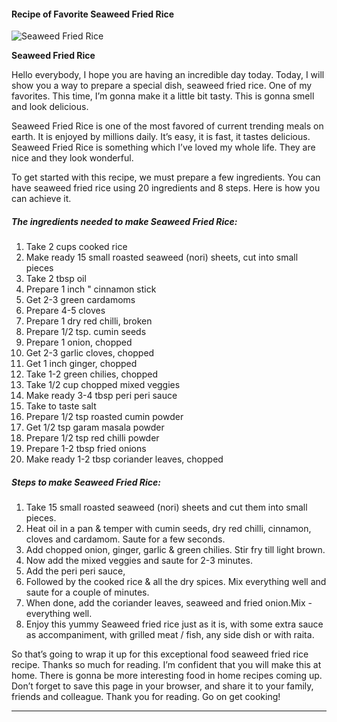             

#### Recipe of Favorite Seaweed Fried Rice

![Seaweed Fried Rice](https://img-global.cpcdn.com/recipes/9cc284110994c768/751x532cq70/seaweed-fried-rice-recipe-main-photo.jpg)

**Seaweed Fried Rice**

Hello everybody, I hope you are having an incredible day today. Today, I will show you a way to prepare a special dish, seaweed fried rice. One of my favorites. This time, I’m gonna make it a little bit tasty. This is gonna smell and look delicious.

Seaweed Fried Rice is one of the most favored of current trending meals on earth. It is enjoyed by millions daily. It’s easy, it is fast, it tastes delicious. Seaweed Fried Rice is something which I’ve loved my whole life. They are nice and they look wonderful.

To get started with this recipe, we must prepare a few ingredients. You can have seaweed fried rice using 20 ingredients and 8 steps. Here is how you can achieve it.

##### The ingredients needed to make Seaweed Fried Rice:

1.  Take 2 cups cooked rice
2.  Make ready 15 small roasted seaweed (nori) sheets, cut into small pieces
3.  Take 2 tbsp oil
4.  Prepare 1 inch " cinnamon stick
5.  Get 2-3 green cardamoms
6.  Prepare 4-5 cloves
7.  Prepare 1 dry red chilli, broken
8.  Prepare 1/2 tsp. cumin seeds
9.  Prepare 1 onion, chopped
10.  Get 2-3 garlic cloves, chopped
11.  Get 1 inch ginger, chopped
12.  Take 1-2 green chilies, chopped
13.  Take 1/2 cup chopped mixed veggies
14.  Make ready 3-4 tbsp peri peri sauce
15.  Take to taste salt
16.  Prepare 1/2 tsp roasted cumin powder
17.  Get 1/2 tsp garam masala powder
18.  Prepare 1/2 tsp red chilli powder
19.  Prepare 1-2 tbsp fried onions
20.  Make ready 1-2 tbsp coriander leaves, chopped

##### Steps to make Seaweed Fried Rice:

1.  Take 15 small roasted seaweed (nori) sheets and cut them into small pieces.
2.  Heat oil in a pan & temper with cumin seeds, dry red chilli, cinnamon, cloves and cardamom. Saute for a few seconds.
3.  Add chopped onion, ginger, garlic & green chilies. Stir fry till light brown.
4.  Now add the mixed veggies and saute for 2-3 minutes.
5.  Add the peri peri sauce,
6.  Followed by the cooked rice & all the dry spices. Mix everything well and saute for a couple of minutes.
7.  When done, add the coriander leaves, seaweed and fried onion.Mix - everything well.
8.  Enjoy this yummy Seaweed fried rice just as it is, with some extra sauce as accompaniment, with grilled meat / fish, any side dish or with raita.

So that’s going to wrap it up for this exceptional food seaweed fried rice recipe. Thanks so much for reading. I’m confident that you will make this at home. There is gonna be more interesting food in home recipes coming up. Don’t forget to save this page in your browser, and share it to your family, friends and colleague. Thank you for reading. Go on get cooking!

* * *